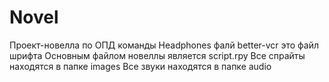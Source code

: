 # Novel
Проект-новелла по ОПД команды Headphones
фалй better-vcr это файл шрифта
Основным файлом новеллы является script.rpy
Все спрайты находятся в папке images
Все звуки находятся в папке audio
